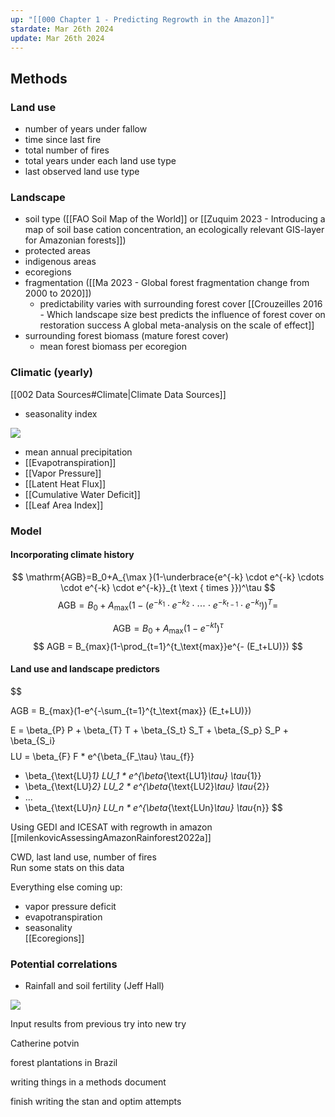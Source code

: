 ```yaml
---
up: "[[000 Chapter 1 - Predicting Regrowth in the Amazon]]"
stardate: Mar 26th 2024
update: Mar 26th 2024
---
```

## Methods

### Land use
- number of years under fallow
- time since last fire
- total number of fires
- total years under each land use type
- last observed land use type

### Landscape
- soil type ([[FAO Soil Map of the World]] or [[Zuquim 2023 - Introducing a map of soil base cation concentration, an ecologically relevant GIS-layer for Amazonian forests]])
- protected areas
- indigenous areas
- ecoregions
- fragmentation ([[Ma 2023 - Global forest fragmentation change from 2000 to 2020]])
	- predictability varies with surrounding forest cover [[Crouzeilles 2016 - Which landscape size best predicts the influence of forest cover on restoration success A global meta-analysis on the scale of effect]]
- surrounding forest biomass (mature forest cover)
	- mean forest biomass per ecoregion

### Climatic (yearly)
[[002 Data Sources#Climate|Climate Data Sources]]
- seasonality index

![](https://i.imgur.com/KkwYI56.png)

- mean annual precipitation
- [[Evapotranspiration]]
- [[Vapor Pressure]]
- [[Latent Heat Flux]]
- [[Cumulative Water Deficit]]
- [[Leaf Area Index]]

### Model

#### Incorporating climate history
$$
\mathrm{AGB}=B_0+A_{\max }(1-\underbrace{e^{-k} \cdot e^{-k} \cdots \cdot e^{-k} \cdot e^{-k}}_{t \text { times }})^\tau
$$
$$
\mathrm{AGB}=B_0+A_{\max }\left(1-\left(e^{-k_1} \cdot e^{-k_2} \cdot \cdots \cdot e^{-k_{t-1}} \cdot e^{-k_t}\right)\right)^T=
$$

$$
\mathrm{AGB}=B_0+A_{\max }\left(1-e^{-k t}\right)^\tau
$$
$$ AGB = B_{max}(1-\prod_{t=1}^{t_\text{max}}e^{- (E_t+LU)})
$$

#### Land use and landscape predictors
$$

AGB = B_{max}(1-e^{-\sum_{t=1}^{t_\text{max}} (E_t+LU)})

$$
$$
E = \beta_{P} P + \beta_{T} T + \beta_{S_t} S_T + \beta_{S_p} S_P + \beta_{S_i}
$$
$$
LU = \beta_{F} F * e^{\beta_{F_\tau} \tau_{f}}
+ \beta_{\text{LU}_1} LU_1 * e^{\beta_{\text{LU1}_\tau} \tau_{1}}
+ \beta_{\text{LU}_2} LU_2 * e^{\beta_{\text{LU2}_\tau} \tau_{2}}
 + ... 
+ \beta_{\text{LU}_n} LU_n * e^{\beta_{\text{LUn}_\tau} \tau_{n}}
$$


Using GEDI and ICESAT with regrowth in amazon
[[milenkovicAssessingAmazonRainforest2022a]]
  
CWD, last land use, number of fires  
Run some stats on this data  
  
Everything else coming up:  
- vapor pressure deficit  
- evapotranspiration  
- seasonality  
[[Ecoregions]]

### Potential correlations
- Rainfall and soil fertility (Jeff Hall)

![](https://i.imgur.com/UUaTzE8.png)


Input results from previous try into new try

Catherine potvin

forest plantations in Brazil

writing things in a methods document

finish writing the stan and optim attempts
